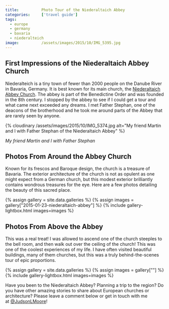 ```yaml
---
title:			Photo Tour of the Niederaltaich Abbey
categories:		['travel guide']
tags: 
  - europe
  - germany
  - bavaria
  - niederalteich
image:			/assets/images/2015/10/IMG_5395.jpg
---
```


## First Impressions of the Niederaltaich Abbey Church

Niederalteich is a tiny town of fewer than 2000 people on the Danube River in Bavaria, Germany. It is best known for its main church, the [Niederaltaich Abbey Church](https://www.abtei-niederaltaich.de/). The abbey is part of the Benedictine Order and was founded in the 8th century. I stopped by the abbey to see if I could get a tour and what came next exceeded any dreams. I met Father Stephan, one of the deacons of the brotherhood and he took me around parts of the Abbey that are rarely seen by anyone.

{% cloudinary /assets/images/2015/10/IMG_5374.jpg alt="My friend Martin and I with Father Stephan of the Niederaltaich Abbey" %}

_My friend Martin and I with Father Stephan_

## Photos From Around the Abbey Church

Known for its frescos and Baroque design, the church is a treasure of Bavaria. The exterior architecture of the church is not as opulent as one might expect from a German church, but this modest exterior brilliantly contains wondrous treasures for the eye. Here are a few photos detailing the beauty of this sacred place.

{% assign gallery = site.data.galleries %}
{% assign images = gallery["2015-01-23-niederaltaich-abbey"] %}
{% include gallery-lightbox.html images=images %}

## Photos From Above the Abbey

This was a real treat! I was allowed to ascend one of the church steeples to the bell room, and then walk out over the ceiling of the church! This was one of the coolest experiences of my life. I have often visited beautiful buildings, many of them churches, but this was a truly behind-the-scenes tour of epic proportions.

{% assign gallery = site.data.galleries %}
{% assign images = gallery[""] %}
{% include gallery-lightbox.html images=images %}

Have you been to the Niederaltaich Abbey? Planning a trip to the region? Do you have other amazing stories to share about European churches or architecture? Please leave a comment below or get in touch with me at [@JudsonLMoore](https://twitter.com/judsonlmoore)!

